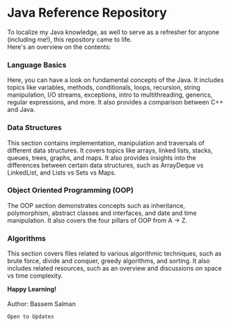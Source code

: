 # Java Reference Repository
To localize my Java knowledge, as well to serve as a refresher for anyone (including me!), this repository came to life.<br>
Here's an overview on the contents:


### Language Basics
Here, you can have a look on fundamental concepts of the Java. It includes topics like variables, methods, conditionals, loops, recursion, string manipulation, I/O streams, exceptions, intro to multithreading, generics, regular expressions, and more. It also provides a comparison between C++ and Java.

### Data Structures
This section contains implementation, manipulation and traversals of different data structures. It covers topics like arrays, linked lists, stacks, queues, trees, graphs, and maps. It also provides insights into the differences between certain data structures, such as ArrayDeque vs LinkedList, and Lists vs Sets vs Maps.


### Object Oriented Programming (OOP)
The OOP section demonstrates concepts such as inheritance, polymorphism, abstract classes and interfaces, and date and time manipulation. It also covers the four pillars of OOP from A -> Z.


### Algorithms
This section covers files related to various algorithmic techniques, such as brute force, divide and conquer, greedy algorithms, and sorting. It also includes related resources, such as an overview and discussions on space vs time complexity.


**Happy Learning!**<br><br>
Author: Bassem Salman

```Open to Updates```

